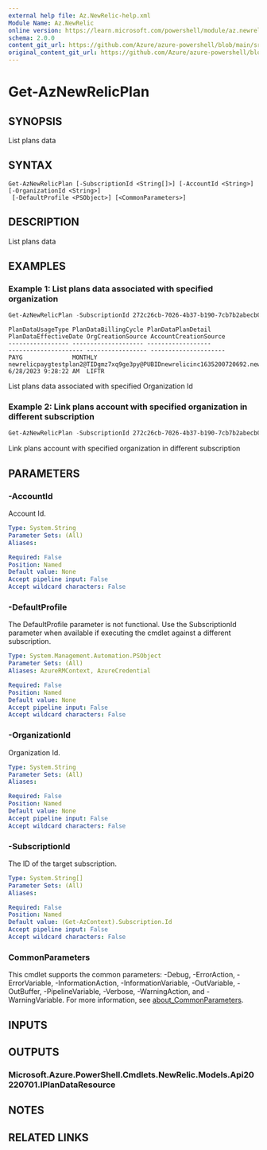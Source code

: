 ```yaml
---
external help file: Az.NewRelic-help.xml
Module Name: Az.NewRelic
online version: https://learn.microsoft.com/powershell/module/az.newrelic/get-aznewrelicplan
schema: 2.0.0
content_git_url: https://github.com/Azure/azure-powershell/blob/main/src/NewRelic/NewRelic/help/Get-AzNewRelicPlan.md
original_content_git_url: https://github.com/Azure/azure-powershell/blob/main/src/NewRelic/NewRelic/help/Get-AzNewRelicPlan.md
---
```


# Get-AzNewRelicPlan

## SYNOPSIS
List plans data

## SYNTAX

```
Get-AzNewRelicPlan [-SubscriptionId <String[]>] [-AccountId <String>] [-OrganizationId <String>]
 [-DefaultProfile <PSObject>] [<CommonParameters>]
```

## DESCRIPTION
List plans data

## EXAMPLES

### Example 1: List plans data associated with specified organization
```powershell
Get-AzNewRelicPlan -SubscriptionId 272c26cb-7026-4b37-b190-7cb7b2abecb0 -OrganizationId 9c5445c7-65e3-4bd5-8581-80c65584100f
```

```output
PlanDataUsageType PlanDataBillingCycle PlanDataPlanDetail                                                                      PlanDataEffectiveDate OrgCreationSource AccountCreationSource
----------------- -------------------- ------------------                                                                      --------------------- ----------------- ---------------------
PAYG              MONTHLY              newrelicpaygtestplan2@TIDgmz7xq9ge3py@PUBIDnewrelicinc1635200720692.newrelic_liftr_payg 6/28/2023 9:28:22 AM  LIFTR
```

List plans data associated with specified Organization Id

### Example 2: Link plans account with specified organization in different subscription
```powershell
Get-AzNewRelicPlan -SubscriptionId 272c26cb-7026-4b37-b190-7cb7b2abecb0 -OrganizationId 9c5445c7-65e3-4bd5-8581-80c65584100f -AccountId 3996563
```

Link plans account with specified organization in different subscription

## PARAMETERS

### -AccountId
Account Id.

```yaml
Type: System.String
Parameter Sets: (All)
Aliases:

Required: False
Position: Named
Default value: None
Accept pipeline input: False
Accept wildcard characters: False
```

### -DefaultProfile
The DefaultProfile parameter is not functional.
Use the SubscriptionId parameter when available if executing the cmdlet against a different subscription.

```yaml
Type: System.Management.Automation.PSObject
Parameter Sets: (All)
Aliases: AzureRMContext, AzureCredential

Required: False
Position: Named
Default value: None
Accept pipeline input: False
Accept wildcard characters: False
```

### -OrganizationId
Organization Id.

```yaml
Type: System.String
Parameter Sets: (All)
Aliases:

Required: False
Position: Named
Default value: None
Accept pipeline input: False
Accept wildcard characters: False
```

### -SubscriptionId
The ID of the target subscription.

```yaml
Type: System.String[]
Parameter Sets: (All)
Aliases:

Required: False
Position: Named
Default value: (Get-AzContext).Subscription.Id
Accept pipeline input: False
Accept wildcard characters: False
```

### CommonParameters
This cmdlet supports the common parameters: -Debug, -ErrorAction, -ErrorVariable, -InformationAction, -InformationVariable, -OutVariable, -OutBuffer, -PipelineVariable, -Verbose, -WarningAction, and -WarningVariable. For more information, see [about_CommonParameters](http://go.microsoft.com/fwlink/?LinkID=113216).

## INPUTS

## OUTPUTS

### Microsoft.Azure.PowerShell.Cmdlets.NewRelic.Models.Api20220701.IPlanDataResource

## NOTES

## RELATED LINKS
